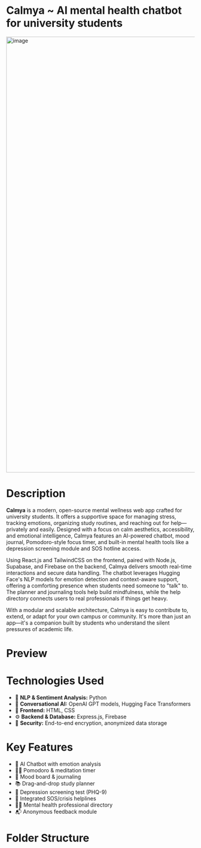 # Calmya ~ AI mental health chatbot for university students
<img width="1161" alt="image" src="https://github.com/user-attachments/assets/a65f9451-f147-46c5-8a45-b981802f17c0" />

<h1>Description</h1>

<p>
<b>Calmya</b> is a modern, open-source mental wellness web app crafted for university students. It offers a supportive space for managing stress, tracking emotions, organizing study routines, and reaching out for help—privately and easily. Designed with a focus on calm aesthetics, accessibility, and emotional intelligence, Calmya features an AI-powered chatbot, mood journal, Pomodoro-style focus timer, and built-in mental health tools like a depression screening module and SOS hotline access. 

Using React.js and TailwindCSS on the frontend, paired with Node.js, Supabase, and Firebase on the backend, Calmya delivers smooth real-time interactions and secure data handling. The chatbot leverages Hugging Face's NLP models for emotion detection and context-aware support, offering a comforting presence when students need someone to "talk" to. The planner and journaling tools help build mindfulness, while the help directory connects users to real professionals if things get heavy.

With a modular and scalable architecture, Calmya is easy to contribute to, extend, or adapt for your own campus or community. It's more than just an app—it's a companion built by students who understand the silent pressures of academic life.
</p>

<h1>Preview</h1>


<h1>Technologies Used</h1>

- 🧠 <b>NLP & Sentiment Analysis:</b> Python  
- 💬 <b>Conversational AI:</b> OpenAI GPT models, Hugging Face Transformers  
- 🎨 <b>Frontend:</b> HTML, CSS  
- ⚙️ <b>Backend & Database:</b> Express.js, Firebase  
- 🔐 <b>Security:</b> End-to-end encryption, anonymized data storage  

<h1>Key Features</h1>

- 🤖 AI Chatbot with emotion analysis  
- 🧘‍♀️ Pomodoro & meditation timer  
- 🎨 Mood board & journaling  
- 📚 Drag-and-drop study planner  
- 🧪 Depression screening test (PHQ-9)  
- 🚨 Integrated SOS/crisis helplines  
- 🧑‍⚕️ Mental health professional directory  
- 📬 Anonymous feedback module  

<h1>Folder Structure</h1>


